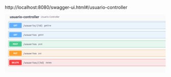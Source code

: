 
http://localhost:8080/swagger-ui.html#/usuario-controller

![Logo](/img/Captura%20de%20pantalla%202024-10-10%20130644.png)
